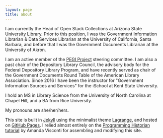 ```yaml
---
layout: page
title: about
---
```

I am currently the Head of Open Stack Collections at Arizona State University Library. Prior to this position, I was the Government Information Librarian & Data Services Librarian at the University of California, Santa Barbara, and before that I was the Government Documents Librarian at the University of Akron. 

I am an active member of the [PEGI Project](https://www.pegiproject.org/) steering committee. I am also a past chair of the Depository Library Council, the advisory body for the Federal Depository Library Program, and have recently served as chair of the Government Documents Round Table of the American Library Association. Since 2016 I have been the instructor for "Government Information Sources and Services" for the iSchool at Kent State University.

I hold an MS in Library Science from the University of North Carolina at Chapel Hill, and a BA from Rice University. 

My pronouns are she/her/hers.

This site is built in [Jekyll](https://jekyllrb.com/) using the minimalist theme [Lagrange](https://lenpaul.github.io/Lagrange/ "Lagrange, a minimalist Jekyll theme"), and hosted on [GitHub Pages](https://pages.github.com/). I relied almost entirely on the [Programming Historian tutorial](http://programminghistorian.org/lessons/building-static-sites-with-jekyll-github-pages "Building a static website with Jekyll and GitHub Pages") by Amanda Visconti for assembling and modifying this site.
